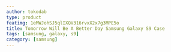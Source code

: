 ```yaml
---
author: tokodab
type: product
featimg: 1eMWJohSJ5qlIXQV316rvxX2x7g3MPE5o
title: Tomorrow Will Be A Better Day Samsung Galaxy S9 Case
tags: [samsung, galaxy, s9]
category: [samsung]
---
```

